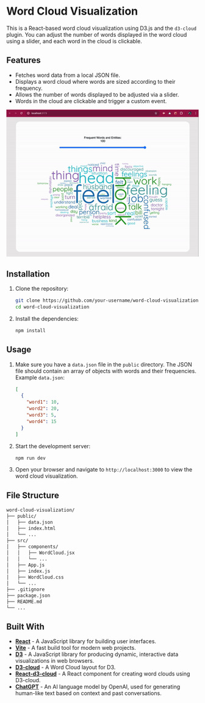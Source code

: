 # Word Cloud Visualization

This is a React-based word cloud visualization using D3.js and the `d3-cloud` plugin. You can adjust the number of words displayed in the word cloud using a slider, and each word in the cloud is clickable.

## Features

- Fetches word data from a local JSON file.
- Displays a word cloud where words are sized according to their frequency.
- Allows the number of words displayed to be adjusted via a slider.
- Words in the cloud are clickable and trigger a custom event.

![Word Cloud Screen recording](./public/ScreenRecording01.gif)

## Installation

1. Clone the repository:

   ```bash
   git clone https://github.com/your-username/word-cloud-visualization.git
   cd word-cloud-visualization
   ```

2. Install the dependencies:

   ```bash
   npm install
   ```

## Usage

1. Make sure you have a `data.json` file in the `public` directory. The JSON file should contain an array of objects with words and their frequencies. Example `data.json`:

   ```json
   [
     {
       "word1": 10,
       "word2": 20,
       "word3": 5,
       "word4": 15
     }
   ]
   ```

2. Start the development server:

   ```bash
   npm run dev
   ```

3. Open your browser and navigate to `http://localhost:3000` to view the word cloud visualization.

## File Structure

```plaintext
word-cloud-visualization/
├── public/
│   ├── data.json
│   ├── index.html
│   └── ...
├── src/
│   ├── components/
│   │   ├── WordCloud.jsx
│   │   └── ...
│   ├── App.js
│   ├── index.js
│   ├── WordCloud.css
│   └── ...
├── .gitignore
├── package.json
├── README.md
└── ...
```

## Built With

- **[React](https://reactjs.org/)** - A JavaScript library for building user interfaces.
- **[Vite](https://vitejs.dev/)** - A fast build tool for modern web projects.
- **[D3](https://d3js.org/)** - A JavaScript library for producing dynamic, interactive data visualizations in web browsers.
- **[D3-cloud](https://github.com/jasondavies/d3-cloud)** - A Word Cloud layout for D3.
- **[React-d3-cloud](https://github.com/Yoctol/react-d3-cloud)** - A React component for creating word clouds using D3-cloud.
- **[ChatGPT](https://openai.com/chatgpt)** - An AI language model by OpenAI, used for generating human-like text based on context and past conversations.
